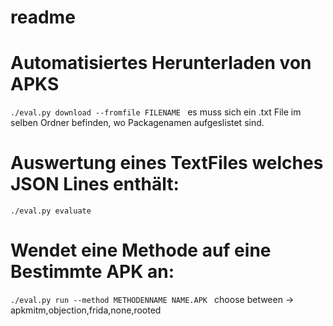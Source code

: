 # readme



# Automatisiertes Herunterladen von APKS
`./eval.py download --fromfile FILENAME `
  es muss sich ein .txt File im selben Ordner befinden, wo Packagenamen aufgeslistet sind.


# Auswertung eines TextFiles welches JSON Lines enthält:
`./eval.py evaluate`

# Wendet eine Methode auf eine Bestimmte APK an:
`./eval.py run --method METHODENNAME NAME.APK `
  choose between -> apkmitm,objection,frida,none,rooted 

